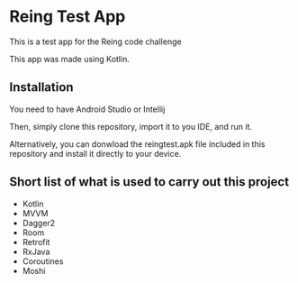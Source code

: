 # Reing Test App
This is a test app for the Reing code challenge

This app was made using Kotlin.

## Installation
You need to have Android Studio or Intellij

Then, simply clone this repository, import it to you IDE, and run it.

Alternatively, you can donwload the reingtest.apk file included in this repository and install it directly to your device.

## Short list of what is used to carry out this project
- Kotlin
- MVVM
- Dagger2
- Room
- Retrofit
- RxJava
- Coroutines 
- Moshi
